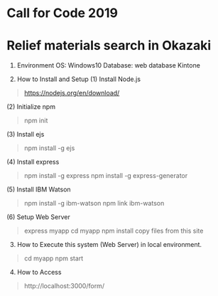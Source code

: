 # Call for Code 2019
# Relief materials search in Okazaki

1. Environment
 OS: Windows10
 Database: web database Kintone
 
2. How to Install and Setup
(1) Install Node.js
> https://nodejs.org/en/download/

(2) Initialize npm
> npm init

(3) Install ejs
> npm install -g ejs

(4) Install express
> npm install -g express
> npm install -g express-generator

(5) Install IBM Watson
> npm install -g ibm-watson
> npm link ibm-watson

(6) Setup Web Server
> express myapp
> cd myapp
> npm install
> copy files from this site

3. How to Execute this system (Web Server) in local environment.
> cd myapp
> npm start

4. How to Access
> http://localhost:3000/form/

